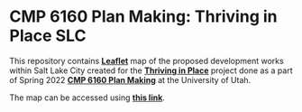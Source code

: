 # CMP 6160 Plan Making: Thriving in Place SLC

This repository contains **[Leaflet](https://leafletjs.com/)** map of the proposed development works within Salt Lake City created for the **[Thriving in Place](https://www.thrivinginplaceslc.org/)** project done as a part of Spring 2022 **[CMP 6160 Plan Making](https://student.apps.utah.edu/uofu/stu/ClassSchedules/main/1224/description.html?subj=CMP&catno=6160&section=001)** at the University of Utah.

The map can be accessed using **[this link](https://ar-puuk.github.io/Plan-Making/thriving-in-place/)**.
